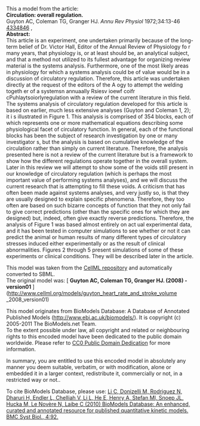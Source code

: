

This a model from the article:  
**Circulation: overall regulation.**   
Guyton AC, Coleman TG, Granger HJ. _Annu Rev Physiol_ 1972;34:13-46
[4334846](http://www.ncbi.nlm.nih.gov/pubmed/4334846) ,  
**Abstract:**   
This article is an experiment, one undertaken primarily because of the long-
term belief of Dr. Victor Hall, Editor of the Annual Review of Physiology fo r
many years, that physiology is, or at least should be, an analytical subject,
and that a method not utilized to its fullest advantage for organizing review
material is the systems analysis. Furthermore, one of the most likely areas in
physiology for which a systems analysis could be of value would be in a
discussion of circulatory regulation. Therefore, this article was undertaken
directly at the request of the editors of the A ogy to attempt the welding
togeth er of a systemsn annuaally Rsiesv ioewf coifr cPuhlaytsoiorlyregulation
with a review of the current literature in this field. The systems analysis of
circulatory regulation developed for this article is based on earlier, much
less extensive analyses (Guyton and Coleman 1, 2); it i s illustrated in
Figure 1. This analysis is comprised of 354 blocks, each of which represents
one or more mathematical equations describing some physiological facet of
circulatory function. In general, each of the functional blocks has been the
subject of research investigation by one or many investigator s, but the
analysis is based on cumulative knowledge of the circulation rather than
simply on current literature. Therefore, the analysis presented here is not a
review of the current literature but is a framework to show how the different
regulations operate together in the overall system. Later in this review we
will attempt to show some of the voids still present in our knowledge of
circulatory regulation (which is perhaps the most important value of
performing systems analyses), and we will discuss the current research that is
attempting to fill these voids. A criticism that has often been made against
systems analyses, and very justly so, is that they are usually designed to
explain specific phenomena. Therefore, they too often are based on such
bizarre concepts of function that they not only fail to give correct
predictions (other than the specific ones for which they are designed) but,
indeed, often give exactly reverse predictions. Therefore, the analysis of
Figure 1 was based almost entirely on act ual experimental data, and it has
been tested in computer simulations to see whether or not it can predict the
animal or human results of many different types of circulatory stresses
induced either experimentally or as the result of clinical abnormalities.
Figures 2 through 5 present simulations of some of these experiments or
clinical conditions. They will be described later in the article.

This model was taken from the [CellML
repository](http://www.cellml.org/models) and automatically converted to SBML.  
The original model was: [ **Guyton AC, Coleman TG, Granger HJ. (2008) -
version01** ](http://www.cellml.org/models/guyton_heart_rate_and_stroke_volume
_2008_version01)

This model originates from BioModels Database: A Database of Annotated
Published Models (http://www.ebi.ac.uk/biomodels/). It is copyright (c)
2005-2011 The BioModels.net Team.  
To the extent possible under law, all copyright and related or neighbouring
rights to this encoded model have been dedicated to the public domain
worldwide. Please refer to [CC0 Public Domain
Dedication](http://creativecommons.org/publicdomain/zero/1.0/) for more
information.

In summary, you are entitled to use this encoded model in absolutely any
manner you deem suitable, verbatim, or with modification, alone or embedded it
in a larger context, redistribute it, commercially or not, in a restricted way
or not..  
  
To cite BioModels Database, please use: [Li C, Donizelli M, Rodriguez N,
Dharuri H, Endler L, Chelliah V, Li L, He E, Henry A, Stefan MI, Snoep JL,
Hucka M, Le Novère N, Laibe C (2010) BioModels Database: An enhanced, curated
and annotated resource for published quantitative kinetic models. BMC Syst
Biol., 4:92.](http://www.ncbi.nlm.nih.gov/pubmed/20587024)

